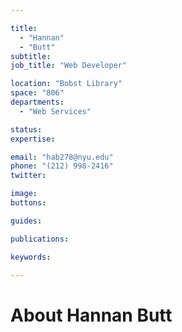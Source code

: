 ```yaml
---

title:
  - "Hannan"
  - "Butt"
subtitle: 
job_title: "Web Developer"

location: "Bobst Library"
space: "806"
departments:
  - "Web Services"

status: 
expertise:

email: "hab278@nyu.edu"
phone: "(212) 998-2416"
twitter: 

image: 
buttons:

guides:

publications:

keywords:

---
```


# About Hannan Butt


